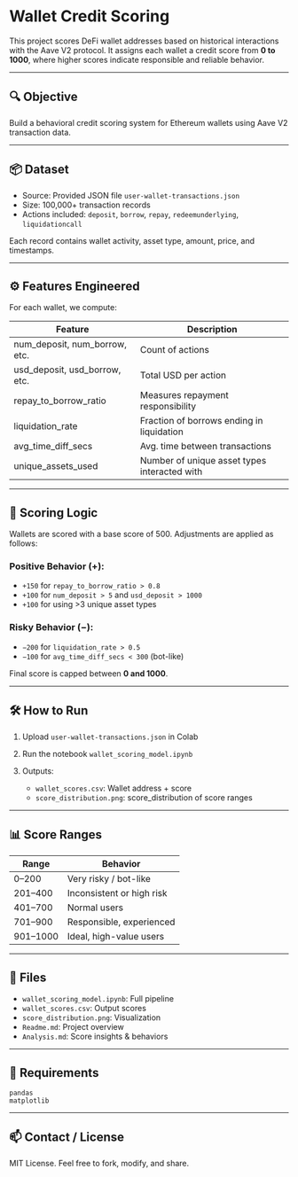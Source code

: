 # Wallet Credit Scoring

This project scores DeFi wallet addresses based on historical interactions with the Aave V2 protocol. It assigns each wallet a credit score from **0 to 1000**, where higher scores indicate responsible and reliable behavior.

---

## 🔍 Objective

Build a behavioral credit scoring system for Ethereum wallets using Aave V2 transaction data.

---

## 📦 Dataset

* Source: Provided JSON file `user-wallet-transactions.json`
* Size: 100,000+ transaction records
* Actions included: `deposit`, `borrow`, `repay`, `redeemunderlying`, `liquidationcall`

Each record contains wallet activity, asset type, amount, price, and timestamps.

---

## ⚙️ Features Engineered

For each wallet, we compute:

| Feature                         | Description                                  |
| ------------------------------- | -------------------------------------------- |
| num\_deposit, num\_borrow, etc. | Count of actions                             |
| usd\_deposit, usd\_borrow, etc. | Total USD per action                         |
| repay\_to\_borrow\_ratio        | Measures repayment responsibility            |
| liquidation\_rate               | Fraction of borrows ending in liquidation    |
| avg\_time\_diff\_secs           | Avg. time between transactions               |
| unique\_assets\_used            | Number of unique asset types interacted with |

---

## 🧠 Scoring Logic

Wallets are scored with a base score of 500. Adjustments are applied as follows:

### Positive Behavior (+):

* `+150` for `repay_to_borrow_ratio > 0.8`
* `+100` for `num_deposit > 5` and `usd_deposit > 1000`
* `+100` for using >3 unique asset types

### Risky Behavior (−):

* `−200` for `liquidation_rate > 0.5`
* `−100` for `avg_time_diff_secs < 300` (bot-like)

Final score is capped between **0 and 1000**.

---

## 🛠️ How to Run

1. Upload `user-wallet-transactions.json` in Colab
2. Run the notebook `wallet_scoring_model.ipynb`
3. Outputs:

   * `wallet_scores.csv`: Wallet address + score
   * `score_distribution.png`: score_distribution of score ranges

---

## 📊 Score Ranges

| Range    | Behavior                  |
| -------- | ------------------------- |
| 0–200    | Very risky / bot-like     |
| 201–400  | Inconsistent or high risk |
| 401–700  | Normal users              |
| 701–900  | Responsible, experienced  |
| 901–1000 | Ideal, high-value users   |

---

## 📁 Files

* `wallet_scoring_model.ipynb`: Full pipeline
* `wallet_scores.csv`: Output scores
* `score_distribution.png`: Visualization
* `Readme.md`: Project overview
* `Analysis.md`: Score insights & behaviors

---

## 🔧 Requirements

```
pandas
matplotlib
```

---

## 📫 Contact / License

MIT License. Feel free to fork, modify, and share.
